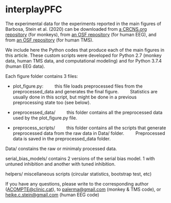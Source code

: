 # interplayPFC

The experimental data for the experiments reported in the main figures of Barbosa, Stein et al. (2020) can be downloaded from [a CRCNS.org repository](http://here.goes.the.link) (for monkeys), from [an OSF repository](https://osf.io/qa34s/) (for human EEG), and from [an OSF repository](https://osf.io/8e9y2) (for human TMS).

We include here the Python codes that produce each of the main figures in this article. These custom scripts were developed for Python 2.7 (monkey data, human TMS data, and computational modeling) and for Python 3.7.4 (human EEG data).


Each figure folder contains 3 files:
- plot_figure.py:
        this file loads preprocessed files from the preprocessed_data and generates the final figure.
        Statistics are usually done in this script, but might be done in a previous preprocessing state too (see below).

- preprocessed_data/
        this folder contains all the preprocessed data used by the plot_figure.py file.

- preprocess_scripts/
        this folder contains all the scripts that generate preprocessed data from the raw data in Data/ folder.
        Preprocessed data is saved in the preprocessed_data folder.

Data/ constains the raw or minimaly processed data.

serial_bias_models/ contains 2 versions of the serial bias model. 1 with untuned inhibition and another with tuned inhibition.

helpers/ miscellaneous scripts (circular statistics, bootstrap test, etc)

If you have any questions, please write to the corresponding author (ACOMPTE@clinic.cat), to palerma@gmail.com (monkey & TMS code), or heike.c.stein@gmail.com (human EEG code)
